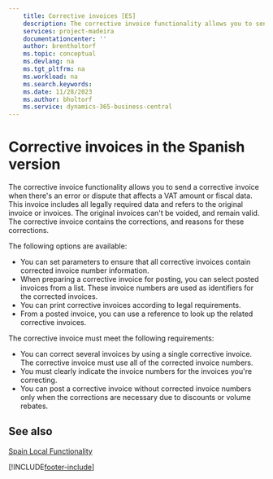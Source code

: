 ```yaml
---
    title: Corrective invoices [ES]
    description: The corrective invoice functionality allows you to send a corrective invoice when there's an error or dispute that affects a VAT amount or fiscal data. 
    services: project-madeira 
    documentationcenter: ''
    author: brentholtorf
    ms.topic: conceptual
    ms.devlang: na
    ms.tgt_pltfrm: na
    ms.workload: na
    ms.search.keywords:
    ms.date: 11/28/2023
    ms.author: bholtorf
    ms.service: dynamics-365-business-central
---
```

# Corrective invoices in the Spanish version
The corrective invoice functionality allows you to send a corrective invoice when there's an error or dispute that affects a VAT amount or fiscal data. This invoice includes all legally required data and refers to the original invoice or invoices. The original invoices can't be voided, and remain valid. The corrective invoice contains the corrections, and reasons for these corrections.  

The following options are available:  

- You can set parameters to ensure that all corrective invoices contain corrected invoice number information.  
- When preparing a corrective invoice for posting, you can select posted invoices from a list. These invoice numbers are used as identifiers for the corrected invoices.  
- You can print corrective invoices according to legal requirements.  
- From a posted invoice, you can use a reference to look up the related corrective invoices.  

The corrective invoice must meet the following requirements:  

- You can correct several invoices by using a single corrective invoice. The corrective invoice must use all of the corrected invoice numbers.  
- You must clearly indicate the invoice numbers for the invoices you're correcting.  
- You can post a corrective invoice without corrected invoice numbers only when the corrections are necessary due to discounts or volume rebates.  

## See also  
 [Spain Local Functionality](spain-local-functionality.md)


[!INCLUDE[footer-include](../../includes/footer-banner.md)]